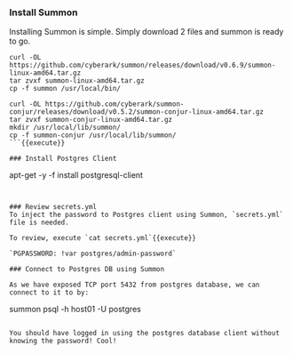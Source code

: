 

### Install Summon
Installing Summon is simple.  Simply download 2 files and summon is ready to go.

```
curl -OL https://github.com/cyberark/summon/releases/download/v0.6.9/summon-linux-amd64.tar.gz
tar zvxf summon-linux-amd64.tar.gz
cp -f summon /usr/local/bin/

curl -OL https://github.com/cyberark/summon-conjur/releases/download/v0.5.2/summon-conjur-linux-amd64.tar.gz
tar zvxf summon-conjur-linux-amd64.tar.gz 
mkdir /usr/local/lib/summon/
cp -f summon-conjur /usr/local/lib/summon/
```{{execute}}

### Install Postgres Client

```
apt-get -y -f install postgresql-client
```{{execute}}


### Review secrets.yml
To inject the password to Postgres client using Summon, `secrets.yml` file is needed.   

To review, execute `cat secrets.yml`{{execute}}

`PGPASSWORD: !var postgres/admin-password`

### Connect to Postgres DB using Summon

As we have exposed TCP port 5432 from postgres database, we can connect to it to by:

```
summon psql -h host01 -U postgres
```{{execute}}

You should have logged in using the postgres database client without knowing the password! Cool!
